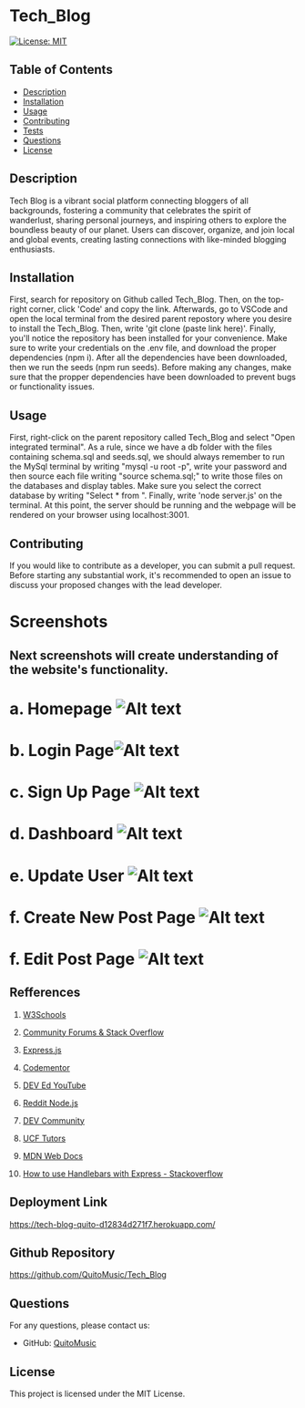 # Tech_Blog


[![License: MIT](https://img.shields.io/badge/License-MIT-brightgreen.svg)](https://opensource.org/licenses/MIT)


## Table of Contents
- [Description](#description)
- [Installation](#installation)
- [Usage](#usage)
- [Contributing](#contributing)
- [Tests](#tests)
- [Questions](#questions)
- [License](#license)


## Description

Tech Blog is a vibrant social platform connecting bloggers of all backgrounds, fostering a community that celebrates the spirit of wanderlust, sharing personal journeys, and inspiring others to explore the boundless beauty of our planet. Users can discover, organize, and join local and global events, creating lasting connections with like-minded blogging enthusiasts.



## Installation

First, search for repository on Github called Tech_Blog. Then, on the top-right corner, click 'Code' and copy the link. Afterwards, go to VSCode and open the local terminal from the desired parent repostory where you desire to install the Tech_Blog. Then, write 'git clone (paste link here)'. Finally, you'll notice the repository has been installed for your convenience. Make sure to write your credentials on the .env file, and download the proper dependencies (npm i). After all the dependencies have been downloaded, then we run the seeds (npm run seeds). Before making any changes, make sure that the propper dependencies have been downloaded to prevent bugs or functionality issues.


## Usage

First, right-click on the parent repository called Tech_Blog and select "Open integrated terminal". As a rule, since we have a db folder with the files containing schema.sql and seeds.sql, we should always remember to run the MySql terminal by writing  "mysql -u root -p", write your password and then source each file writing "source schema.sql;" to write those files on the databases and display tables. Make sure you select the correct database by writing "Select * from <Database name>". Finally, write 'node server.js' on the terminal. At this point, the server should be running and the webpage will be rendered on your browser using localhost:3001.



## Contributing

If you would like to contribute as a developer, you can submit a pull request. Before starting any substantial work, it's recommended to open an issue to discuss your proposed changes with the lead developer.

# Screenshots

## Next screenshots will create understanding of the website's functionality.
# a. Homepage ![Alt text](<public/images/Screenshot 2023-08-13 at 8.27.41 AM.png>)
# b. Login Page![Alt text](public/images/Screenshot%202023-08-13%20at%208.29.23%20AM.png)
# c. Sign Up Page ![Alt text](public/images/Screenshot%202023-08-13%20at%208.31.16%20AM.png)
# d. Dashboard ![Alt text](public/images/Screenshot%202023-08-13%20at%208.35.48%20AM.png)
# e. Update User ![Alt text](public/images/Screenshot%202023-08-13%20at%208.38.08%20AM.png)
# f. Create New Post Page ![Alt text](public/images/Screenshot%202023-08-13%20at%208.38.58%20AM.png)
# f. Edit Post Page ![Alt text](public/images/Screenshot%202023-08-13%20at%208.47.29%20AM.png)
 
 
## Refferences


1. <a href = https://www.w3schools.com/>W3Schools</a>


2. <a href = https://stackoverflow.com/>Community Forums & Stack Overflow</a>


3. <a href =https://expressjs.com/>Express.js</a>


4. <a href =https://www.codementor.io/>Codementor</a>


5. <a href =https://www.youtube.com/c/DevEd>DEV Ed YouTube</a>


6. <a href =https://www.reddit.com/r/node/>Reddit Node.js</a>


7. <a href =https://dev.to/>DEV Community</a>


8. <a href =https://calendly.com/d/dnc-wpf-c7s>UCF Tutors</a>


9. <a href =https://developer.mozilla.org/en-US/docs/Glossary/MVC>MDN Web Docs</a>


10. <a href =https://stackoverflow.com/questions/51696768/how-can-i-use-handlebars-with-express>How to use Handlebars with Express - Stackoverflow</a>


## Deployment Link
https://tech-blog-quito-d12834d271f7.herokuapp.com/


## Github Repository
https://github.com/QuitoMusic/Tech_Blog 

## Questions


For any questions, please contact us:


- GitHub: [QuitoMusic](https://github.com/QuitoMusic)

## License


This project is licensed under the MIT License.